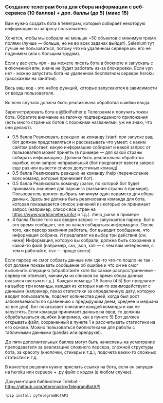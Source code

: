 ### Создание телеграм бота для сбора информации с веб-сервиса (10 баллов) + доп. баллы (до 5) (макс 15)


Вам нужно создать бота в телеграм, который собирает некоторую информацию по запросу пользователя.



Хочется, чтобы мы собрали не меньше ~50 объектов с минимум тремя полями (лучше ⁠— больше, но не во всех задачах выйдет). Selenium тут лучше не пользоваться, потому что на удаленном сервере мы его не поднимем (или с большим трудом).


Если у вас есть vpn - вы можете писать бота в блокноте и запускать с включенной впн, иначе не будет работать из-за блокировки. Если vpn нет - можно запустить бота на удаленном бесплатном сервере heroku (расскажем на занятии).

Весь ваш код - это набор функций, которые запускаются в зависимости от ввода пользователя. 

Во всех случаях должна быть реализована обработка ошибки ввода.

Зарегистрировать бота в @BotFather в Телеграмм и получить токен бота. Обратите внимание на галочку подтвержденного приложения (есть много странных ботов с похожими названиями, уж не знаю, что они делают).


* 0.5 балла Реализовать реакцию на команду /start: при запуске ваш бот должен представляться и рассказывать что умеет: с каким сайтом работает, какую информацию собирает и какой запрос от пользователя может принять (в примере ⁠— для какой страны собирать информацию).
Должна быть реализована обработка ошибки, если запрос неправильный (бот предлагает ввести запрос еще раз или вывести список допустимых команд)
* 0.5 балла Реализовать реакцию на команду /help (перечисление всех команд, которые принимает бот).
* 0.5 балла Реализовать команду /parse, по которой бот будет принимать значение для парсинга (название страны в примере). Пользователь должен выбрать минимум один параметр для сбора данных. Здесь же должна быть реализована команда для бота, которая показывается список значений из которых он принимает запрос (например, список все стран на https://www.worldometers.info/ и т.д.). /help_parse в примере
* 4 балла После того как введен запрос ⁠— запускается парсер. Бот в это время сообщает, что он начал собираться информацию. После того, как парсер закончил работать, бот выводит сообщение, что информация собрана. И предлагает на выбор три действия (см. ниже) Информация, которую вы собрали, должна быть сохранена в какой-то файл (например, csv, json, xml ⁠— с чем вам интересней, с тем и работайте, csv ⁠—  проще всего).

Если парсер не смог собрать данные или где-то что-то пошло не так - бот должен показывать сообщение об ошибке и что он не смог выполнить операцию (обработайте хотя бы самые распространенные - сервер не отвечает, минимум из списков во время сбора данных оказался пустым и т.д.). Каждая команда 1.5 балла (4.5)
Бот предлагает на выбор три команды, каждая из которых как-то взаимодействует с данными (например, показ статистики за определенную дату, которую вводит пользователь, подсчет количества дней, когда был рост заболеваемости по сравнению с предыдущим днем, среднее и медиана за все дни). Бот показывает описание каждой команды и как ее запустить. Если команда принимает данные на ввод, то должны обрабатываться ошибки (например, как в пункте 5)
Бот должен открывать файл, сохраненный в пункте 1 и рассчитывать статистики на его основе. Можно пользоваться библиотеками для работы с табличными данными (pandas или openpyxel).

До пяти дополнительных баллов могут быть начислены на усмотрение преподавателя за реализацию сложного парсера, сложной структуры бота, за красоту (кнопочки, стикеры и т.д.), подсчета каких-то сложных статистик и т.д.

В качестве решения нужно прислать ссылку на бота, если он запущен на heroku или сервере + .py файл с кодом (в любом случае).

Документация библиотеки Telebot - https://github.com/eternnoir/pyTelegramBotAPI

```!pip install pyTelegramBotAPI```
